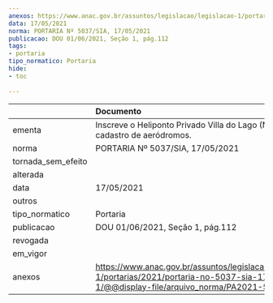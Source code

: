 ```yaml
---
anexos: https://www.anac.gov.br/assuntos/legislacao/legislacao-1/portarias/2021/portaria-no-5037-sia-17-05-2021-1/@@display-file/arquivo_norma/PA2021-5037.pdf
data: 17/05/2021
norma: PORTARIA Nº 5037/SIA, 17/05/2021
publicacao: DOU 01/06/2021, Seção 1, pág.112
tags:
- portaria
tipo_normatico: Portaria
hide: 
- toc 
 
---
```


|                    | Documento                                                                                                                                              |
|:-------------------|:-------------------------------------------------------------------------------------------------------------------------------------------------------|
| ementa             | Inscreve o Heliponto Privado Villa do Lago (MG) no cadastro de aeródromos.                                                                             |
| norma              | PORTARIA Nº 5037/SIA, 17/05/2021                                                                                                                       |
| tornada_sem_efeito |                                                                                                                                                        |
| alterada           |                                                                                                                                                        |
| data               | 17/05/2021                                                                                                                                             |
| outros             |                                                                                                                                                        |
| tipo_normatico     | Portaria                                                                                                                                               |
| publicacao         | DOU 01/06/2021, Seção 1, pág.112                                                                                                                       |
| revogada           |                                                                                                                                                        |
| em_vigor           |                                                                                                                                                        |
| anexos             | https://www.anac.gov.br/assuntos/legislacao/legislacao-1/portarias/2021/portaria-no-5037-sia-17-05-2021-1/@@display-file/arquivo_norma/PA2021-5037.pdf |